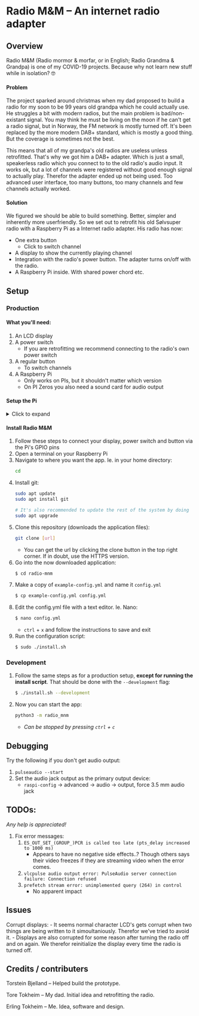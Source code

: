 # Radio M&M – An internet radio adapter

## Overview
Radio M&M (Radio mormor & morfar, or in English; Radio Grandma & Grandpa) is one of my COVID-19 projects. Because why not learn new stuff while in isolation? 🤓

#### Problem
The project sparked around christmas when my dad proposed to build a radio for my soon to be 99 years old grandpa which he could actually use. He struggles a bit with modern radios, but the main problem is bad/non-existant signal. You may think he must be living on the moon if he can't get a radio signal, but in Norway, the FM network is mostly turned off. It's been replaced by the more modern DAB+ standard, which is mostly a good thing. But the coverage is sometimes not the best.

This means that all of my grandpa's old radios are useless unless retrofitted. That's why we got him a DAB+ adapter. Which is just a small, speakerless radio which you connect to to the old radio's audio input. It works ok, but a lot of channels were registered without good enough signal to actually play. Therefor the adapter ended up not being used. Too advanced user interface, too many buttons, too many channels and few channels actually worked.

#### Solution
We figured we should be able to build something. Better, simpler and inherently more userfriendly. So we set out to retrofit his old Sølvsuper radio with a Raspberry Pi as a Internet radio adapter. His radio has now:
   - One extra button
      - Click to switch channel
   - A display to show the currently playing channel
   - Integration with the radio's power button. The adapter turns on/off with the radio.
   - A Raspberry Pi inside. With shared power chord etc.

## Setup
### Production
#### What you'll need:
   1. An LCD display
   2. A power switch
      - If you are retrofitting we recommend connecting to the radio's own power switch
   3. A regular button
      - To switch channels
   4. A Raspberry Pi
      - Only works on PIs, but it shouldn't matter which version
      - On PI Zeros you also need a sound card for audio output

#### Setup the Pi
<details>
   <summary>Click to expand</summary>
   
   1. Download any version of Raspbian Buster
      - We recommend the Lite version
      - Should work with any Linux distribution, but this is not tested at all. If you do, you might have to edit the `install.sh` script, but otherwise it should run fine.
   2. Follow their [installation guide](https://www.raspberrypi.org/documentation/installation/installing-images/README.md), but **do not boot it** before reading the next step
   3. (Skip this if you are connecting to the Internet via a cable). If you don't want to connect an external display to setup WIFI, follow these steps to make the PI automatically connect to your local network after starting up:
      1. Open the `boot` partition on the newly formatted SD-card
      2. Create a new file named: `wpa_supplicant.conf`.
      3. Open this file in any editor and add the following:
         ```
         country=NO # Your 2-digit country code
         network={
            ssid="YOUR_NETWORK_NAME"
            psk="YOUR_PASSWORD"
         }
         ```
         - Note: for unsecured networks, replace `psk="YOUR_PASSWORD` with `key_mgmt=NONE`
   4. Enable ssh:
      1. Also in the `boot` partition on the Raspbian sd-card
      2. Create a new file named: `ssh`
         - Note that the file shouldn't have any file extension or content.
   5. Boot the PI and wait for it to start (about 2 minutes)
   6. Get the IP-address of the PI:
      - Option one:
         1. Open a terminal
            - Windows:
               1. Open CMD or PowerShell
            - Linux:
               1. `ctrl` + `alt` + `t`
         2. Type the following:
            ```sh
            ping raspberrypi.local
            ```
               - Press `ctrl` + `c` to stop pinging.
         3. If you get a reply, the output should contain your PI's IP. Copy it.
      - Option two:
         1. Open your router's administration page and look for the pi in it's device list.
            - Note that not all routers supports this
   7. Open a terminal
      - Windows:
         1. PowerShell, not CMD
      - Linux:
         1. `ctrl` + `alt` + `t`
   8. Type the following:
      ```sh
      ssh pi@[ip address]
      ```
      - Hit enter and type your password (probably `raspberry`)
   
You should now be connected to the Raspberry and can proceed to the next section on how to install the actual application!
</details>   

#### Install Radio M&M
   1. Follow these steps to connect your display, power switch and button via the Pi's GPIO pins
   2. Open a terminal on your Raspberry Pi
   3. Navigate to where you want the app. Ie. in your home directory:
      ```bash
      cd
      ```
   4. Install git:
      ```bash
      sudo apt update
      sudo apt install git
      
      # It's also recommended to update the rest of the system by doing
      sudo apt upgrade
      ```
   5. Clone this repository (downloads the application files):
      ```bash
      git clone [url]
      ```
         - You can get the url by clicking the clone button in the top right corner. If in doubt, use the HTTPS version.
   6. Go into the now downloaded application:
      ```bash
      $ cd radio-mnm
      ```
   7. Make a copy of `example-config.yml` and name it `config.yml`
      ```bash
      $ cp example-config.yml config.yml
      ```
   8. Edit the config.yml file with a text editor. Ie. Nano:
      ```bash
      $ nano config.yml
      ```
         - `ctrl` + `x` and follow the instructions to save and exit
   9. Run the configuration script:
      ```bash
      $ sudo ./install.sh
      ```

### Development

   1. Follow the same steps as for a production setup, **except for running the install script**. That should be done with the `--development` flag:
         ```bash
         $ ./install.sh --development
         ```
   3. Now you can start the app:
      ```bash
      python3 -m radio_mnm
      ```
      - _Can be stopped by pressing `ctrl` + `c`_


## Debugging
Try the following if you don't get audio output:
 1. `pulseaudio --start`
 2. Set the audio jack output as the primary output device:
    - `raspi-config` -> advanced -> audio -> output, force 3.5 mm audio jack

## TODOs:

_Any help is appreciated!_

   1. Fix error messages:
      1. `ES_OUT_SET_(GROUP_)PCR is called too late (pts_delay increased to 1000 ms)`
         - Appears to have no negative side effects..? Though others says their video freezes if they are streaming video when the error comes.
      2. `vlcpulse audio output error: PulseAudio server connection failure: Connection refused`
      3. `prefetch stream error: unimplemented query (264) in control`
         - No apparent impact

## Issues

Corrupt displays:
    - It seems normal character LCD's gets corrupt when two things are being written to it simoultaniously. Therefor we've tried to avoid it.
    - Displays are also corrupted for some reason after turning the radio off and on again. We therefor reinitialize the display every time the radio is turned off.

## Credits / contributers
Torstein Bjelland – Helped build the prototype.

Tore Tokheim – My dad. Initial idea and retrofitting the radio.

Erling Tokheim – Me. Idea, software and design.